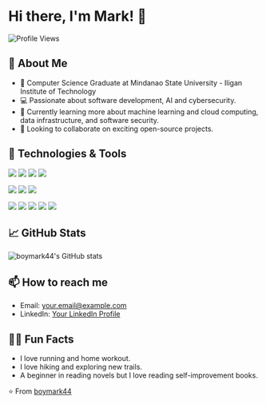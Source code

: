 # Hi there, I'm Mark! 👋

![Profile Views](https://komarev.com/ghpvc/?username=boymark44&color=blue)

## 🚀 About Me

- 🏫 Computer Science Graduate at Mindanao State University - Iligan Institute of Technology
- 💻 Passionate about software development, AI and cybersecurity.
- 🌱 Currently learning more about machine learning and cloud computing, data infrastructure, and software security.
- 🤝 Looking to collaborate on exciting open-source projects.

## 🔧 Technologies & Tools

![](https://img.shields.io/badge/Code-Ruby-informational?style=flat&logo=ruby&logoColor=white&color=2bbc8a)
![](https://img.shields.io/badge/Code-Rails-informational?style=flat&logo=rubyonrails&logoColor=white&color=2bbc8a)
![](https://img.shields.io/badge/Code-SQL-informational?style=flat&logo=postgresql&logoColor=white&color=2bbc8a)
![](https://img.shields.io/badge/Code-React-informational?style=flat&logo=react&logoColor=white&color=2bbc8a)

![](https://img.shields.io/badge/Code-JavaScript-informational?style=flat&logo=javascript&logoColor=white&color=2bbc8a)
![](https://img.shields.io/badge/Code-HTML-informational?style=flat&logo=html5&logoColor=white&color=2bbc8a)
![](https://img.shields.io/badge/Code-CSS-informational?style=flat&logo=css3&logoColor=white&color=2bbc8a)

![](https://img.shields.io/badge/Code-Python-informational?style=flat&logo=python&logoColor=white&color=2bbc8a)
![](https://img.shields.io/badge/Code-Jupyter_Notebook-informational?style=flat&logo=jupyter&logoColor=white&color=2bbc8a)
![](https://img.shields.io/badge/Tools-Git-informational?style=flat&logo=git&logoColor=white&color=2bbc8a)
![](https://img.shields.io/badge/Tools-Docker-informational?style=flat&logo=docker&logoColor=white&color=2bbc8a)
![](https://img.shields.io/badge/Tools-VSCode-informational?style=flat&logo=visual-studio-code&logoColor=white&color=2bbc8a)



## 📈 GitHub Stats

![boymark44's GitHub stats](https://github-readme-stats.vercel.app/api?username=boymark44&show_icons=true&theme=radical)

## 📫 How to reach me

- Email: [your.email@example.com](mailto:markglenn.g@gmail.com)
- LinkedIn: [Your LinkedIn Profile](https://www.linkedin.com/in/markglenngabuya)


## 🏄‍♂️ Fun Facts

- I love running and home workout. 
- I love hiking and exploring new trails.
- A beginner in reading novels but I love reading self-improvement books.


⭐️ From [boymark44](https://github.com/boymark44)